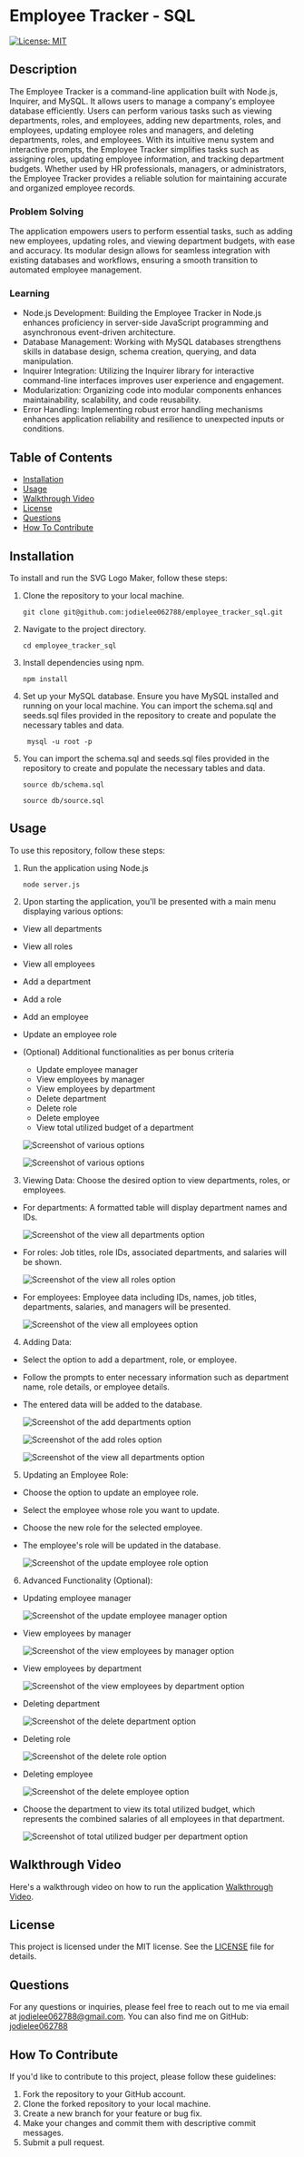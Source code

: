 # Employee Tracker - SQL

[![License: MIT](https://img.shields.io/badge/License-MIT-yellow.svg)](https://opensource.org/licenses/MIT)

## Description
The Employee Tracker is a command-line application built with Node.js, Inquirer, and MySQL. It allows users to manage a company's employee database efficiently. Users can perform various tasks such as viewing departments, roles, and employees, adding new departments, roles, and employees, updating employee roles and managers, and deleting departments, roles, and employees. With its intuitive menu system and interactive prompts, the Employee Tracker simplifies tasks such as assigning roles, updating employee information, and tracking department budgets. Whether used by HR professionals, managers, or administrators, the Employee Tracker provides a reliable solution for maintaining accurate and organized employee records.

### Problem Solving
The application empowers users to perform essential tasks, such as adding new employees, updating roles, and viewing department budgets, with ease and accuracy. Its modular design allows for seamless integration with existing databases and workflows, ensuring a smooth transition to automated employee management. 

### Learning
- Node.js Development: Building the Employee Tracker in Node.js enhances proficiency in server-side JavaScript programming and asynchronous event-driven architecture.
- Database Management: Working with MySQL databases strengthens skills in database design, schema creation, querying, and data manipulation.
- Inquirer Integration: Utilizing the Inquirer library for interactive command-line interfaces improves user experience and engagement.
- Modularization: Organizing code into modular components enhances maintainability, scalability, and code reusability.
- Error Handling: Implementing robust error handling mechanisms enhances application reliability and resilience to unexpected inputs or conditions.

## Table of Contents
- [Installation](#installation)
- [Usage](#usage)
- [Walkthrough Video](#walkthrough-video)
- [License](#license)
- [Questions](#questions)
- [How To Contribute](#how-to-contribute)

## Installation
To install and run the SVG Logo Maker, follow these steps:

1. Clone the repository to your local machine.
    
    ```git clone git@github.com:jodielee062788/employee_tracker_sql.git```

2. Navigate to the project directory.

    ```cd employee_tracker_sql```

3. Install dependencies using npm.

    ```npm install```

4. Set up your MySQL database. Ensure you have MySQL installed and running on your local machine. You can import the schema.sql and seeds.sql files provided in the repository to create and populate the necessary tables and data.

    ``` mysql -u root -p```

5. You can import the schema.sql and seeds.sql files provided in the repository to create and populate the necessary tables and data.

    ```source db/schema.sql```

    ```source db/source.sql```

## Usage
To use this repository, follow these steps:

1. Run the application using Node.js

    ```node server.js```

2. Upon starting the application, you'll be presented with a main menu displaying various options:
 - View all departments
- View all roles
- View all employees
- Add a department
- Add a role
- Add an employee
- Update an employee role
- (Optional) Additional functionalities as per bonus criteria
    - Update employee manager
    - View employees by manager
    - View employees by department
    - Delete department
    - Delete role
    - Delete employee
    - View total utilized budget of a department

    ![Screenshot of various options](./assets/1.png)

    ![Screenshot of various options](./assets/1-2.png)

3. Viewing Data: 
Choose the desired option to view departments, roles, or employees.
- For departments: A formatted table will display department names and IDs.

    ![Screenshot of the view all departments option](./assets/2.png)

-  For roles: Job titles, role IDs, associated departments, and salaries will be shown.

    ![Screenshot of the view all roles option](./assets/3.png)

- For employees: Employee data including IDs, names, job titles, departments, salaries, and managers will be presented.

    ![Screenshot of the view all employees option](./assets/4.png)

4. Adding Data:
- Select the option to add a department, role, or employee.
- Follow the prompts to enter necessary information such as department name, role details, or employee details.
- The entered data will be added to the database.

    ![Screenshot of the add departments option](./assets/5.png)

    ![Screenshot of the add roles option](./assets/6.png)

    ![Screenshot of the view all departments option](./assets/7.png)

5. Updating an Employee Role:
- Choose the option to update an employee role.
- Select the employee whose role you want to update.
- Choose the new role for the selected employee.
- The employee's role will be updated in the database.

    ![Screenshot of the update employee role option](./assets/8.png)

6. Advanced Functionality (Optional):
- Updating employee manager

    ![Screenshot of the update employee manager option](./assets/9.png)

- View employees by manager

    ![Screenshot of the view employees by manager option](./assets/10.png)

- View employees by department

    ![Screenshot of the view employees by department option](./assets/11.png)

- Deleting department

    ![Screenshot of the delete department option](./assets/12.png)

- Deleting role

    ![Screenshot of the delete role option](./assets/13.png)

- Deleting employee

    ![Screenshot of the delete employee option](./assets/14.png)

- Choose the department to view its total utilized budget, which represents the combined salaries of all employees in that department.

    ![Screenshot of total utilized budger per department option](./assets/15.png)

## Walkthrough Video

Here's a walkthrough video on how to run the application [Walkthrough Video](https://drive.google.com/file/d/1l9KdItOCbQWeTtZm0_Fg57C6qA_gEn9y/view?usp=sharing).

## License
This project is licensed under the MIT license. See the [LICENSE](./LICENSE) file for details.

## Questions
For any questions or inquiries, please feel free to reach out to me via email at jodielee062788@gmail.com. 
You can also find me on GitHub: [jodielee062788](https://github.com/jodielee062788)
  
## How To Contribute
If you'd like to contribute to this project, please follow these guidelines:
1. Fork the repository to your GitHub account.
2. Clone the forked repository to your local machine.
3. Create a new branch for your feature or bug fix.
4. Make your changes and commit them with descriptive commit messages.
5. Submit a pull request.

